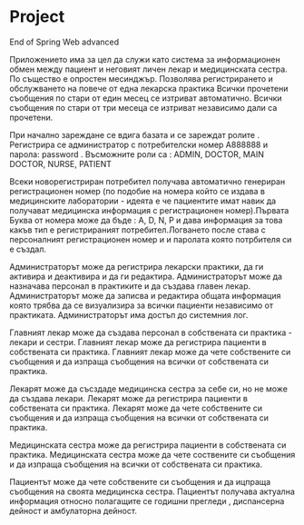 # Project
 End of Spring Web advanced
 
 Приложението има за цел да служи като система за информационен обмен между пациент и неговият личен лекар и медицинската сестра.
 По същество е опростен месинджър.
 Позволява регистрирането и обслужването на повече от една лекарска практика
 Всички прочетени съобщения по стари от един месец се изтриват автоматично.
 Всички съобщения по стари от три месеца се изтриват независимо дали са прочетени.

При начално зареждане се вдига базата и се зареждат ролите . 
Регистрира се администратор с потребителски номер A888888 и парола: password .
Въсможните роли са : ADMIN, DOCTOR, MAIN DOCTOR, NURSE, PATIENT

Всеки новорегистриран потребител получава автоматично генериран регистрационен номер (по подобие на  номера който се издава в медицинските лаборатории - идеята е че пациентите имат навик да получават медицинска информация с регистрационен номер).Първата Буква от номера може да бъде : A, D, N, P   и дава информация за това какъв тип е регистрираният потребител.Логването после става с персоналният регистрационен номер и и паролата която потрбителя си е създал.  

Администраторът може да регистрира лекарски практики, да ги активира и деактивира и да ги редактира.
Администраторът може да назначава персонал в практиките и да създава главен лекар.
Администраторът може да записва и редактира общата информация която трябва да се визуализира за всички пациенти независимо от практиката.
Администраторът има достъп до системния лог.

Главният лекар може да създава персонал в собствената си практика - лекари и сестри.
Главният лекар може да регистрира пациенти в собствената си практика.
Главният лекар може да чете собствените си съобщения и да изпраща съобщения на всички от собствената си практика.

Лекарят може да съсздаде медицинска сестра за себе си, но не може да създава лекари.
Лекарят може да регистрира пациенти в собствената си практика.
Лекарят може да чете собствените си съобщения и да изпраща съобщения на всички от собствената си практика.

Медицинската сестра може да регистрира пациенти в собствената си практика.
Медицинската сестра може да чете соствените си съобщения и да изпраща съобщения на всички от собствената си практика.

Пациентът може да чете собствените си съобщения и да ицпраща съобщения на своята медицинска сестра.
Пациентът получава актуална информация относно полагащите се годишни прегледи , диспансерна дейност и амбулаторна дейност.
